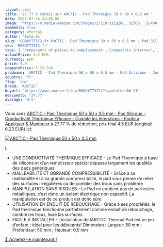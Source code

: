 ```yaml
---
layout: post
title: '27.77 % rabais sur ARCTIC - Pad Thermique 50 x 50 x 0.5 mm '
date: 2021-07-26 23:08:06
image: 'https://m.media-amazon.com/images/I/21Hr1zIg2WL._SL500_._SL400_.jpg'
comments: true
category: ofertas
author: 'tole.es'
slug: 'B00UYTT3I2-fr ARCTIC - Pad Thermique 50 x 50 x 0.5 mm - Pad Silicone -...'
sku: 'B00UYTT3I2-fr'
tags: [ 'Composants et pièces de remplacement','Composants internes','Informatique','Pâte thermique','Pâtes et tampons thermiques','Refroidissement et ventilateurs','arctic', ]
actualPrice: 4.5 EUR
currency: EUR
price: 4.5
comparePrice: 6.23 EUR
prodname: 'ARCTIC - Pad Thermique 50 x 50 x 0.5 mm - Pad Silicone - Conductivité Thermique Efficace - Comble les Interstices - Facile à Appliquer & Manipuler'
country: 'fr'
flag: '🇫🇷'
brand: 'ARCTIC'
buyurl: 'https://www.amazon.fr/dp/B00UYTT3I2/?tag=tolees0d-21'
descuento: '27.77'
average: '4.5'
---
```


Vous avez [ARCTIC - Pad Thermique 50 x 50 x 0.5 mm - Pad Silicone - Conductivité Thermique Efficace - Comble les Interstices - Facile à Appliquer & Manipuler](https://www.amazon.fr/dp/B00UYTT3I2/?tag=tolees0d-21)  à  27.77 % de réduction, prix final  4.5 EUR (original: 6.23 EUR) ici:

[![ARCTIC - Pad Thermique 50 x 50 x 0.5 mm ](https://m.media-amazon.com/images/I/21Hr1zIg2WL._SL500_._SL400_.jpg)](https://www.amazon.fr/dp/B00UYTT3I2/?tag=tolees0d-21)

ℹ️:

- UNE CONDUCTIVITÉ THERMIQUE EFFICACE - Le Pad Thermique à base de silicone et d’un remplisseur spécial dépasse largement les qualités des pads génériques.
- MALLÉABILITÉ ET GGRANDE COMPRESSIBILITÉ - Grâce à sa malléabilité et à sa grande compressibilité, le pad vous perme de relier des surfaces irrégulières ou de combler des trous sans problème
- MANIPULATION SANS RISQUES - Le Pad ne contient pas de particules métalliques, c’est donc un isolant électrique non capacitif. La manipulation est de ce produit est donc sûre
- UTILISATION EN ENDUIT DE REBOUCHAGE - Grâce à ses propriétés, le Pad thermique fonctionne parfaitement comme enduit de rebouchage, comble les trous, lisse las surfaces
- FACILE À INSTALLER - Linstallation de lARCTIC Thermal Pad est un jeu d’enfant ; idéal pour les débutants! Dimension : Largeur: 50 mm ; Profondeur: 50 mm ; Hauteur: 0,5 mm

[🛒 Achetez-le maintenant!!](https://www.amazon.fr/dp/B00UYTT3I2/?tag=tolees0d-21)
